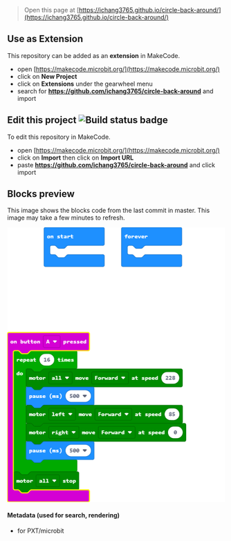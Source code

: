
> Open this page at [https://ichang3765.github.io/circle-back-around/](https://ichang3765.github.io/circle-back-around/)

## Use as Extension

This repository can be added as an **extension** in MakeCode.

* open [https://makecode.microbit.org/](https://makecode.microbit.org/)
* click on **New Project**
* click on **Extensions** under the gearwheel menu
* search for **https://github.com/ichang3765/circle-back-around** and import

## Edit this project ![Build status badge](https://github.com/ichang3765/circle-back-around/workflows/MakeCode/badge.svg)

To edit this repository in MakeCode.

* open [https://makecode.microbit.org/](https://makecode.microbit.org/)
* click on **Import** then click on **Import URL**
* paste **https://github.com/ichang3765/circle-back-around** and click import

## Blocks preview

This image shows the blocks code from the last commit in master.
This image may take a few minutes to refresh.

![A rendered view of the blocks](https://github.com/ichang3765/circle-back-around/raw/master/.github/makecode/blocks.png)

#### Metadata (used for search, rendering)

* for PXT/microbit
<script src="https://makecode.com/gh-pages-embed.js"></script><script>makeCodeRender("{{ site.makecode.home_url }}", "{{ site.github.owner_name }}/{{ site.github.repository_name }}");</script>
